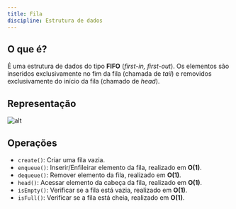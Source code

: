 ```yaml
---
title: Fila
discipline: Estrutura de dados
---
```

## O que é?

É uma estrutura de dados do tipo **FIFO** (*first-in, first-out*). Os elementos são inseridos exclusivamente no fim da fila (chamada de *tail*) e removidos exclusivamente do início da fila (chamado de *head*).

## Representação

![alt](https://www.cos.ufrj.br/~rfarias/cos121/fila1.png)

## Operações

- `create()`: Criar uma fila vazia. 
- `enqueue()`: Inserir/Enfileirar elemento da fila, realizado em **O(1)**. 
- `dequeue()`: Remover elemento da fila, realizado em **O(1)**.
- `head()`: Acessar elemento da cabeça da fila, realizado em **O(1)**. 
- `isEmpty()`: Verificar se a fila está vazia, realizado em **O(1)**.
- `isFull()`: Verificar se a fila está cheia, realizado em **O(1)**.
